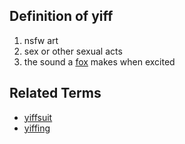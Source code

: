 ## Definition of yiff

1. nsfw art
2. sex or other sexual acts
3. the sound a [fox](/foxo) makes when excited

## Related Terms

- [yiffsuit](/yiffsuit)
- [yiffing](/yiffing)
